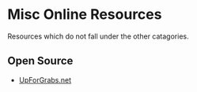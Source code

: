 # Misc Online Resources
Resources which do not fall under the other catagories.

## Open Source

- [UpForGrabs.net](http://up-for-grabs.net/#/)

